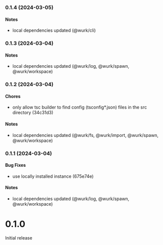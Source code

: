 ### 0.1.4 (2024-03-05)

#### Notes

- local dependencies updated (@wurk/cli)

### 0.1.3 (2024-03-04)

#### Notes

- local dependencies updated (@wurk/log, @wurk/spawn, @wurk/workspace)

### 0.1.2 (2024-03-04)

#### Chores

- only allow tsc builder to find config (tsconfig&#42;.json) files in the src directory (34c31d3)

#### Notes

- local dependencies updated (@wurk/fs, @wurk/import, @wurk/spawn, @wurk/workspace)

### 0.1.1 (2024-03-04)

#### Bug Fixes

- use locally installed instance (675e74e)

#### Notes

- local dependencies updated (@wurk/log, @wurk/spawn, @wurk/workspace)

# 0.1.0

Initial release
